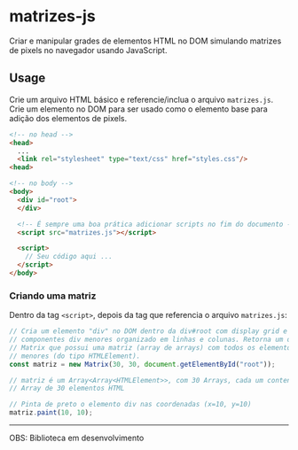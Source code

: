 # matrizes-js

Criar e manipular grades de elementos HTML no DOM simulando matrizes de pixels
no navegador usando JavaScript.

## Usage

Crie um arquivo HTML básico e referencie/inclua o arquivo `matrizes.js`.
Crie um elemento no DOM para ser usado como o elemento base para adição dos
elementos de pixels.

```html
<!-- no head -->
<head>
  ...
  <link rel="stylesheet" type="text/css" href="styles.css"/>
<head>

<!-- no body -->
<body>
  <div id="root">
  </div>

  <!-- É sempre uma boa prática adicionar scripts no fim do documento -->
  <script src="matrizes.js"></script>

  <script>
    // Seu código aqui ...
  </script>
</body>
```

### Criando uma matriz

Dentro da tag `<script>`, depois da tag que referencia o arquivo `matrizes.js`:

```js
// Cria um elemento "div" no DOM dentro da div#root com display grid e com
// componentes div menores organizado em linhas e colunas. Retorna um objeto
// Matrix que possui uma matriz (array de arrays) com todos os elementos
// menores (do tipo HTMLElement).
const matriz = new Matrix(30, 30, document.getElementById("root"));

// matriz é um Array<Array<HTMLElement>>, com 30 Arrays, cada um contendo um
// Array de 30 elementos HTML

// Pinta de preto o elemento div nas coordenadas (x=10, y=10)
matriz.paint(10, 10);
```

---

OBS: Biblioteca em desenvolvimento
